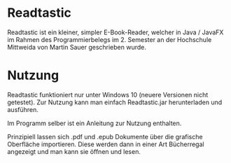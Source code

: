 # Readtastic

Readtastic ist ein kleiner, simpler E-Book-Reader, welcher in Java / JavaFX im Rahmen des Programmierbelegs im 2. Semester an der Hochschule Mittweida von Martin Sauer geschrieben wurde.

# Nutzung

Readtastic funktioniert nur unter Windows 10 (neuere Versionen nicht getestet).
Zur Nutzung kann man einfach Readtastic.jar herunterladen und ausführen.

Im Programm selber ist ein Anleitung zur Nutzung enthalten.

Prinzipiell lassen sich .pdf und .epub Dokumente über die grafische Oberfläche importieren.
Diese werden dann in einer Art Bücherregal angezeigt und man kann sie öffnen und lesen.
